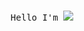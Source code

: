 <p align="center">
 <br>
 <samp>
 Hello I'm <b><a></a></b>
  <samp>
   
   <img src="https://cdn.discordapp.com/attachments/820283198747574292/889519941248778240/giphy.gif" >
</p>

